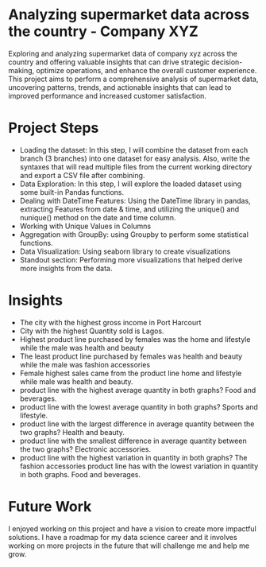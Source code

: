 # Analyzing supermarket data across the country - Company XYZ
Exploring and analyzing supermarket data of company xyz across the country and offering valuable insights that can drive strategic decision-making, optimize operations, and enhance the overall customer experience. This project aims to perform a comprehensive analysis of supermarket data, uncovering patterns, trends, and actionable insights that can lead to improved performance and increased customer satisfaction.

# Project Steps
* Loading the dataset: In this step, I will combine the dataset from each branch (3 branches) into one dataset for easy analysis. Also, write the syntaxes that will read multiple files from the current working directory and export a CSV file after combining. 
* Data Exploration: In this step, I will explore the loaded dataset using some built-in Pandas functions.
* Dealing with DateTime Features: Using the DateTime library in pandas, extracting Features from date & 
  time, and utilizing the unique() and nunique() method on the date and time column.
* Working with Unique Values in Columns
* Aggregation with GroupBy: using Groupby to perform some statistical functions.
* Data Visualization: Using seaborn library to create visualizations
* Standout section: Performing more visualizations that helped  derive more insights from the data.

# Insights
* The city with the highest gross income in Port Harcourt
* City with the highest Quantity sold is Lagos.
* Highest product line purchased by females was the home and lifestyle while the male was health and beauty
* The least product line purchased by females was health and beauty while the male was fashion accessories
* Female highest sales came from the product line home and lifestyle while male was health and beauty.
* product line with the highest average quantity in both graphs? Food and beverages.
* product line with the lowest average quantity in both graphs? Sports and lifestyle.
* product line with the largest difference in average quantity between the two graphs? Health and beauty.
* product line with the smallest difference in average quantity between the two graphs? Electronic accessories.
* product line with the highest variation in quantity in both graphs? The fashion accessories
product line has with the lowest variation in quantity in both graphs. Food and beverages.


# Future Work

I enjoyed working on this project and have a vision to create more impactful solutions. I have a roadmap for my data science career and it involves working on more projects in the future that will challenge me and help me grow.
